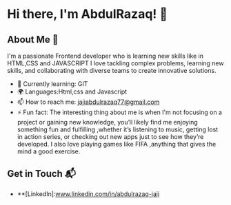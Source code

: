 # Hi there, I'm AbdulRazaq! 👋


## About Me 🚀
I'm a passionate Frontend developer who is learning new skills like in HTML,CSS and JAVASCRIPT I love tackling complex problems, learning new skills, and collaborating with diverse teams to create innovative solutions.

- 🌱 Currently learning: GIT
- 🌍 Languages:Html,css and Javascript
- 📫 How to reach me: jajiabdulrazaq77@gmail.com
- ⚡ Fun fact: The interesting thing about me is when I'm not focusing on a project or gaining new knowledge, you’ll likely find me enjoying something fun and fulfilling ,whether it’s listening to music, getting lost in action series, or checking out new apps just to see how they’re developed. I also love playing games like FIFA ,anything that gives the mind a good exercise.


## Get in Touch 📬
- **[LinkedIn]:www.linkedin.com/in/abdulrazaq-jaji


